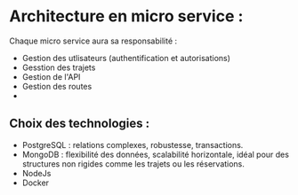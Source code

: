 # Architecture en micro service : 

Chaque micro service aura sa responsabilité : 
- Gestion des utlisateurs (authentification et autorisations)
- Gesstion des trajets
- Gestion de l'API
-  Gestion des routes
- 

## Choix des technologies : 

- PostgreSQL : relations complexes, robustesse, transactions.
- MongoDB : flexibilité des données, scalabilité horizontale, idéal pour des structures non rigides comme les trajets ou les réservations.
- NodeJs
- Docker  